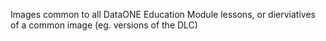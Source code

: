 Images common to all DataONE Education Module lessons, or dierviatives of a common image (eg. versions of the DLC)

